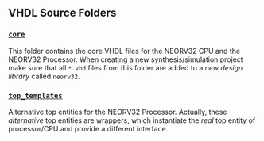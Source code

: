 ## VHDL Source Folders

### [`core`](https://github.com/stnolting/neorv32/tree/master/rtl/core)

This folder contains the core VHDL files for the NEORV32 CPU and the NEORV32 Processor. When creating a new synthesis/simulation project make
sure that all `*.vhd` files from this folder are added to a *new design library* called `neorv32`.

### [`top_templates`](https://github.com/stnolting/neorv32/tree/master/rtl/top_templates)

Alternative top entities for the NEORV32 Processor. Actually, these *alternative* top entities are wrappers, which instantiate the *real* top entity of
processor/CPU and provide a different interface.
